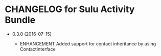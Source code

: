 CHANGELOG for Sulu Activity Bundle
==================================

* 0.3.0 (2016-07-15)

    * ENHANCEMENT  Added support for contact inheritance by using ContactInterface

